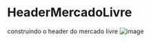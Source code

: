 # HeaderMercadoLivre
construindo o header do mercado livre
![image](https://github.com/user-attachments/assets/3ffaa139-3179-4ef6-ae6b-6cf783d071d5)
